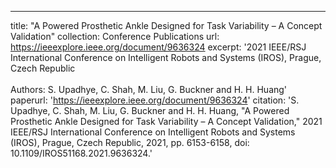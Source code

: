 ---
title: "A Powered Prosthetic Ankle Designed for Task Variability – A Concept Validation"
collection: Conference Publications
url: https://ieeexplore.ieee.org/document/9636324
excerpt: '2021 IEEE/RSJ International Conference on Intelligent Robots and Systems (IROS), Prague, Czech Republic <br> <br> Authors: S. Upadhye, C. Shah, M. Liu, G. Buckner and H. H. Huang'
paperurl: 'https://ieeexplore.ieee.org/document/9636324'
citation: 'S. Upadhye, C. Shah, M. Liu, G. Buckner and H. H. Huang, "A Powered Prosthetic Ankle Designed for Task Variability – A Concept Validation," 2021 IEEE/RSJ International Conference on Intelligent Robots and Systems (IROS), Prague, Czech Republic, 2021, pp. 6153-6158, doi: 10.1109/IROS51168.2021.9636324.'
